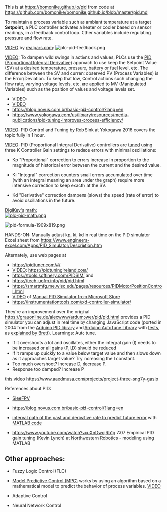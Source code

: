 This is at <a target="_blank" href="https://bomonike.github.io/plc">https://bomonike.github.io/pid</a> from code at <a target="_blank" href="https://github.com/bomonike/bomonike.github.io/blob/master/pid.md">https://github.com/bomonike/bomonike.github.io/blob/master/pid.md</a>

To maintain a process variable such as ambiant temperature at a target <strong>Setpoint</strong>, a PLC controller activates a heater or cooler based on sensor readings, in a feedback control loop. Other variables include regulating pressure and flow rate.

<a target="_blank" href="https://www.youtube.com/watch?v=IAhxYsMi4e8&t=1m47s">VIDEO</a> by <a target="_blank" href="https://www.realpars.com/">realpars.com</a>:
<img alt="plc-pid-feedback.png" src="https://res.cloudinary.com/dcajqrroq/image/upload/v1726664501/plc-pid-feedback_a5kvtj.png">

<a target="_blank" href="https://www.youtube.com/watch?v=fv6dLTEvl74">VIDEO</a>:
To dampen wild swings in actions and values, PLCs use the <a target="_blank" href="https://www.youtube.com/watch?v=sFqFrmMJ-sg&list=PLln3BHg93SQ_Ejn6godXbxromegXSMYOl">PID (Proportional Integral Derivative)</a> approach to use keep the Setpoint Value (SV) at a desired temperature, pressure, battery or fuel level, etc. The difference between the SV and current observed PV (Process Variables) is the Error/Deviation. To keep that low, Control actions such changing the flow rate, varying voltage levels, etc. are applied to MV (Manipulated Variables) such as the position of values and voltage levels set.
   * <a target="_blank" href="https://www.youtube.com/watch?v=lRZ4NT5DRk8&list=PLln3BHg93SQ_Ejn6godXbxromegXSMYOl&index=7&t=53s">VIDEO</a>:
   * <a target="_blank" href="https://www.youtube.com/watch?v=_VzHpLjKeZ8">VIDEO</a>
   * https://blog.novus.com.br/basic-pid-control/?lang=en
   * https://www.yokogawa.com/us/library/resources/media-publications/pid-tuning-improves-process-efficiency/

<a target="_blank" href="https://www.youtube.com/watch?v=KyZNsQBMkGE">VIDEO</a>:
PID Control and Tuning by Rob Sink at Yokogawa 2016
covers the topic fully in 1 hour.

<a target="_blank" href="https://youtube.com/shorts/kHxsWbcxplk?si=CVrCpRAKy-zzCOto">VIDEO</a>:
PID (Proportional Integral Derivative) controllers are <a target="_blank" href="https://www.youtube.com/watch?v=sFqFrmMJ-sg&list=PLln3BHg93SQ_Ejn6godXbxromegXSMYOl">tuned</a> using three K Controller Gain settings to reduce errors with minimal oscillations:

* Kp "Proportional" correction to errors increase in proportion to the magnitude of historical error between the current and the desired value.

* Ki "Integral" correction counters small errors accumulated over time (with an integral meaning an area under the graph) require more intensive correction to keep exactly at the SV.

* Kd "Derivative" correction dampens (slows) the speed (rate of error) to avoid oscillations in the future.

<a target="_blank" href="https://www.youtube.com/watch?v=tFVAaUcOm4I">DigiKey's</a> <a target="_blank" href="https://www.digikey.com/en/maker/projects/introduction-to-pid-controllers/763a6dca352b4f2ba00adde46445ddeb">math:<br />
<img alt="plc-pid-math.png" src="https://res.cloudinary.com/dcajqrroq/image/upload/v1726939202/plc-pid-math_dflwcd.png"></a>

<img alt="pid-formula-1909x819.png" src="https://res.cloudinary.com/dcajqrroq/image/upload/v1727045229/pid-formula-1909x819_yulipx.png"></a>

HANDS-ON: Manually adjust kp, ki, kd in real time on the PID simulator Excel sheet from https://www.engineers-excel.com/Apps/PID_Simulator/Description.htm


Alternately, use web pages at
* https://pidtuner.com/#/
* <a target="_blank" href="https://www.youtube.com/watch?v=_S_nYlPieP0">VIDEO</a>: https://pidtuningireland.com/
* https://tools.softinery.com/PIDSIM/ and
* https://tech-uofm.info/pid/pid.html
* https://smartmfg.me.wisc.edu/pages/resources/PIDMotorPositionControl.html
* <a target="_blank" href="https://www.youtube.com/watch?v=6sQeWE-mIFM" title="Jul 16, 2024">VIDEO</a> of <a target="_blank" href="https://apps.microsoft.com/detail/9nbcz6qq5djs?hl=en-mt&gl=US">Manual PID Simulator from Microsoft Store</a>
* https://instrumentationtools.com/pid-controller-simulator/

They're an improvement over the original https://grauonline.de/alexwww/ardumower/pid/pid.html
provides a PID simulator you can adjust in real time by changing JavaScript code
(ported in 2004 from the <a target="_blank" href="https://github.com/br3ttb/Arduino-PID-Library">Arduino PID library</a> and <a target="_blank" href="https://github.com/br3ttb/Arduino-PID-AutoTune-Library">Arduino AutoTune Library</a> with <a target="_blank" href="https://github.com/br3ttb/arduino-pid-library-tester/blob/master/pid-tester/pid-tester.ino">tests</a>, as <a target="_blank" href="http://brettbeauregard.com/blog/2011/04/improving-the-beginners-pid-introduction/">explained by Brett</a>). Learnings: Auto tune.

   * If it overshoots a lot and oscillates, either the integral gain (I) needs to be increased or all gains (P,I,D) should be reduced
   * If it ramps up quickly to a value below target value and then slows down as it approaches target value? Try increasing the I constant.
   * Too much overshoot? Increase D, decrease P.
   * Response too damped? Increase P.

<a target="_blank" href="https://www.youtube.com/watch?v=v4F-cGDGiEw">this video</a>
https://www.aaedmusa.com/projects/project-three-sng7y-gaslp

References about PID:
   * <a target="_blank" href="https://www.youtube.com/watch?v=6OH-wOsVVjg">SieeFPV</a>
   * https://blog.novus.com.br/basic-pid-control/?lang=en
   * <a target="_blank" href="https://www.youtube.com/watch?v=wkfEZmsQqiA">interval path of the past and derivative rate to predict future error</a> with <a target="_blank" href="https://www.mathworks.com/campaigns/offers/pid-tuning-code-examples.html?s_eid=PSM_15028">MATLAB code</a>

   * https://www.youtube.com/watch?v=uXnDwojRb1g 7:07 Empirical PID gain tuning (Kevin Lynch) at Northwestern Robotics - modeling using MATLAB


## Other approaches:

* Fuzzy Logic Control (FLC)

* <a target="_blank" href="https://www.youtube.com/watch?v=lRZ4NT5DRk8&list=PLln3BHg93SQ_Ejn6godXbxromegXSMYOl&index=7&t=7m10s">Model Predictive Control (MPC)</a> works by using an algorithm based on a mathematical model to predict the behavior of process variables. <a target="_blank" href="https://www.youtube.com/watch?v=8BHMsKXlRq0&t=3m">VIDEO</a>

* Adaptive Control

* Neural Network Control

